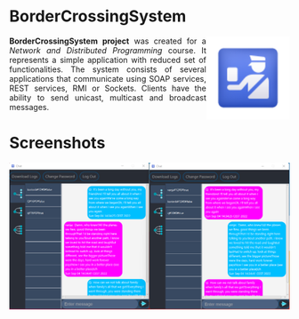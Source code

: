 # BorderCrossingSystem

<img width="150" align="right" title="restaurant icon" src="/AdminApplication/resources/border-icon.png" alt_text="[](https://cdn-icons.flaticon.com/png/512/281/premium/281478.png?token=exp=1654935063~hmac=d856d76080a0d5aca8faef8d2769a150)"></img>

<p align="justify"><b>BorderCrossingSystem project</b> was created for a <i>Network and Distributed Programming</i> course. It represents a simple application with reduced set of functionalities. The system consists of several applications that communicate using SOAP services, REST services, RMI or Sockets. Clients have the ability to send unicast, multicast and broadcast messages. </p>

# Screenshots
![Alt text](/AdminApplication/resources/ClientApp2.png?raw=true "Chat")

